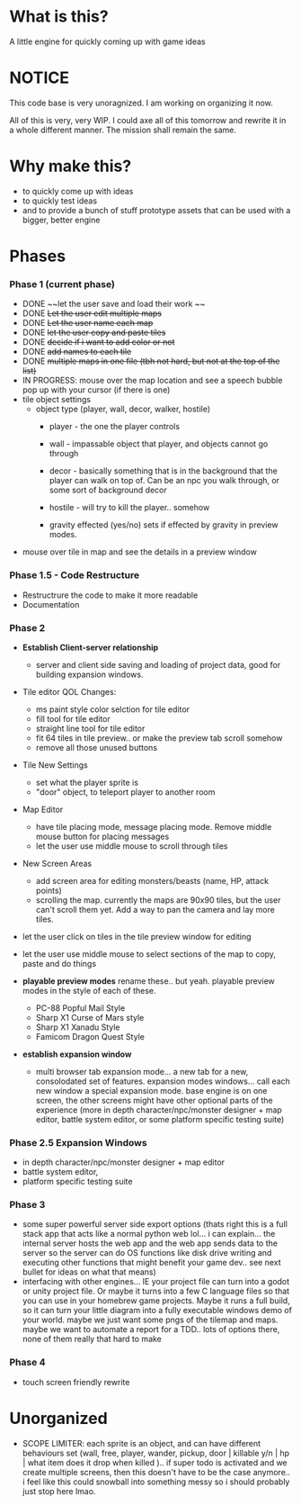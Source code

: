 # What is this?

A little engine for quickly coming up with game ideas

# NOTICE

This code base is very unoragnized. I am working on organizing it now.

All of this is very, very WIP. I could axe all of this tomorrow and rewrite it in a whole different manner. The mission shall remain the same.

# Why make this?

- to quickly come up with ideas
- to quickly test ideas
- and to provide a bunch of stuff prototype assets that can be used with a bigger, better engine

# Phases

### Phase 1 (current phase)
- DONE ~~let the user save and load their work ~~
- DONE ~~Let the user edit multiple maps~~
- DONE ~~Let the user name each map~~
- DONE ~~let the user copy and paste tiles~~
- DONE ~~decide if i want to add color or not~~
- DONE ~~add names to each tile~~
- DONE ~~multiple maps in one file (tbh not hard, but not at the top of the list)~~
- IN PROGRESS: mouse over the map location and see a speech bubble pop up with your cursor (if there is one)
- tile object settings
    - object type 
        (player, wall, decor, walker, hostile)
        - player - the one the player controls
        - wall - impassable object that player, and objects cannot go through
        - decor - basically something that is in the background that the player can walk on top of. Can be an npc you walk through, or some sort of background decor
        - hostile - will try to kill the player.. somehow

        - gravity effected (yes/no) sets if effected by gravity in preview modes.
- mouse over tile in map and see the details in a preview window


### Phase 1.5 - Code Restructure

- Restructrure the code to make it more readable
- Documentation



### Phase 2
- **Establish Client-server relationship**
    - server and client side saving and loading of project data, good for building expansion windows.
- Tile editor QOL Changes:
    - ms paint style color selction for tile editor
    - fill tool for tile editor
    - straight line tool for tile editor
    - fit 64 tiles in tile preview.. or make the preview tab scroll somehow
    - remove all those unused buttons

- Tile New Settings
    - set what the player sprite is
    - "door" object, to teleport player to another room

- Map Editor
    - have tile placing mode, message placing mode. Remove middle mouse button for placing messages
    - let the user use middle mouse to scroll through tiles
    
- New Screen Areas
    - add screen area for editing monsters/beasts (name, HP, attack points)
    - scrolling the map. currently the maps are 90x90 tiles, but the user can't scroll them yet. Add a way to pan the camera and lay more tiles.
- let the user click on tiles in the tile preview window for editing


- let the user use middle mouse to select sections of the map to copy, paste and do things



- **playable preview modes** rename these.. but yeah. playable preview modes in the style of each of these. 
    - PC-88 Popful Mail Style
    - Sharp X1 Curse of Mars style
    - Sharp X1 Xanadu Style
    - Famicom Dragon Quest Style

- **establish expansion window**
    - multi browser tab expansion mode... a new tab for a new, consolodated set of features. expansion modes windows... call each new window a special expansion mode. base engine is on one screen, the other screens might have other optional parts of the experience (more in depth character/npc/monster designer + map editor, battle system editor, or some platform specific testing suite)

### Phase 2.5 Expansion Windows
- in depth character/npc/monster designer + map editor
- battle system editor, 
- platform specific testing suite

### Phase 3

- some super powerful server side export options (thats right this is a full stack app that acts like a normal python web lol... i can explain... the internal server hosts the web app and the web app sends data to the server so the server can do OS functions like disk drive writing and executing other functions that might benefit your game dev.. see next bullet for ideas on what that means)
- interfacing with other engines... IE your project file can turn into a godot or unity project file. Or maybe it turns into a few C language files so that you can use in your homebrew game projects. Maybe it runs a full build, so it can turn your little diagram into a fully executable windows demo of your world. maybe we just want some pngs of the tilemap and maps. maybe we want to automate a report for a TDD..  lots of options there, none of them really that hard to make

### Phase 4

- touch screen friendly rewrite


# Unorganized

- SCOPE LIMITER: each sprite is an object, and can have different behaviours set (wall, free, player, wander, pickup, door | killable y/n | hp | what item does it drop when killed ).. if super todo is activated and we create multiple screens, then this doesn't have to be the case anymore.. i feel like this could snowball into something messy so i should probably just stop here lmao.







